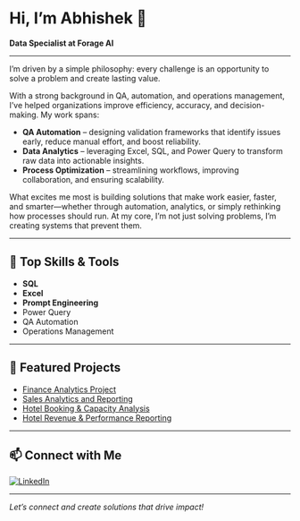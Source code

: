 # Hi, I’m Abhishek 👋

**Data Specialist at Forage AI**

---

I’m driven by a simple philosophy: every challenge is an opportunity to solve a problem and create lasting value.

With a strong background in QA, automation, and operations management, I’ve helped organizations improve efficiency, accuracy, and decision-making. My work spans:

- **QA Automation** – designing validation frameworks that identify issues early, reduce manual effort, and boost reliability.
- **Data Analytics** – leveraging Excel, SQL, and Power Query to transform raw data into actionable insights.
- **Process Optimization** – streamlining workflows, improving collaboration, and ensuring scalability.

What excites me most is building solutions that make work easier, faster, and smarter—whether through automation, analytics, or simply rethinking how processes should run. At my core, I’m not just solving problems, I’m creating systems that prevent them.

---

## 🚀 Top Skills & Tools

- **SQL**
- **Excel**
- **Prompt Engineering**
- Power Query
- QA Automation
- Operations Management

---

## 🌟 Featured Projects

- [Finance Analytics Project](https://github.com/Abhishek-alp/Financial-Performance-Analysis)
- [Sales Analytics and Reporting](https://github.com/Abhishek-alp/Sales-Analytics-and-Reporting)
- [Hotel Booking & Capacity Analysis](https://github.com/Abhishek-alp/Hotel-Booking-and-Capacity-Analysis)
- [Hotel Revenue & Performance Reporting](https://github.com/Abhishek-alp/Hotel-Revenue-and-Performance-Reporting)

---

## 📫 Connect with Me

[![LinkedIn](https://img.shields.io/badge/LinkedIn-blue?logo=linkedin)](https://www.linkedin.com/in/abhishekprajapati01/)

---

*Let’s connect and create solutions that drive impact!*
